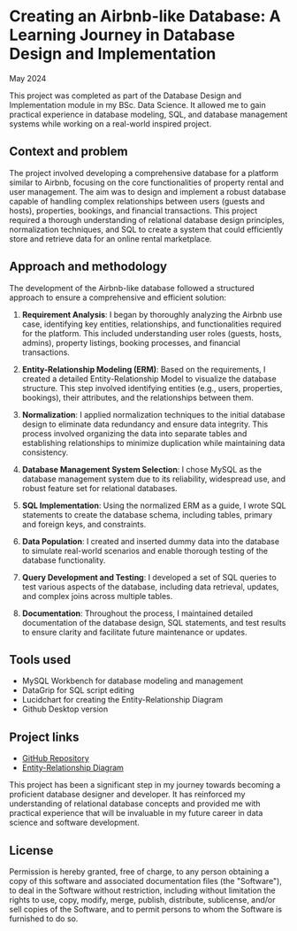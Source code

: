 # Creating an Airbnb-like Database: A Learning Journey in Database Design and Implementation

May 2024

This project was completed as part of the Database Design and Implementation module in my BSc. Data Science. It allowed me to gain practical experience in database modeling, SQL, and database management systems while working on a real-world inspired project.

## Context and problem

The project involved developing a comprehensive database for a platform similar to Airbnb, focusing on the core functionalities of property rental and user management. The aim was to design and implement a robust database capable of handling complex relationships between users (guests and hosts), properties, bookings, and financial transactions. This project required a thorough understanding of relational database design principles, normalization techniques, and SQL to create a system that could efficiently store and retrieve data for an online rental marketplace.

## Approach and methodology

The development of the Airbnb-like database followed a structured approach to ensure a comprehensive and efficient solution:

1. **Requirement Analysis**: I began by thoroughly analyzing the Airbnb use case, identifying key entities, relationships, and functionalities required for the platform. This included understanding user roles (guests, hosts, admins), property listings, booking processes, and financial transactions.

2. **Entity-Relationship Modeling (ERM)**: Based on the requirements, I created a detailed Entity-Relationship Model to visualize the database structure. This step involved identifying entities (e.g., users, properties, bookings), their attributes, and the relationships between them.

3. **Normalization**: I applied normalization techniques to the initial database design to eliminate data redundancy and ensure data integrity. This process involved organizing the data into separate tables and establishing relationships to minimize duplication while maintaining data consistency.

4. **Database Management System Selection**: I chose MySQL as the database management system due to its reliability, widespread use, and robust feature set for relational databases.

5. **SQL Implementation**: Using the normalized ERM as a guide, I wrote SQL statements to create the database schema, including tables, primary and foreign keys, and constraints.

6. **Data Population**: I created and inserted dummy data into the database to simulate real-world scenarios and enable thorough testing of the database functionality.

7. **Query Development and Testing**: I developed a set of SQL queries to test various aspects of the database, including data retrieval, updates, and complex joins across multiple tables.

8. **Documentation**: Throughout the process, I maintained detailed documentation of the database design, SQL statements, and test results to ensure clarity and facilitate future maintenance or updates.

## Tools used

- MySQL Workbench for database modeling and management
- DataGrip for SQL script editing
- Lucidchart for creating the Entity-Relationship Diagram
- Github Desktop version

## Project links

- [GitHub Repository](https://github.com/davidlupau/DataMart_Airbnb)
- [Entity-Relationship Diagram](https://lucid.app/lucidchart/aab84831-9e52-4543-937c-1a53adb571b9/view?page=0_0#)

This project has been a significant step in my journey towards becoming a proficient database designer and developer. It has reinforced my understanding of relational database concepts and provided me with practical experience that will be invaluable in my future career in data science and software development.

## License
Permission is hereby granted, free of charge, to any person obtaining a copy of this software and associated documentation files (the "Software"), to deal in the Software without restriction, including without limitation the rights to use, copy, modify, merge, publish, distribute, sublicense, and/or sell copies of the Software, and to permit persons to whom the Software is furnished to do so.